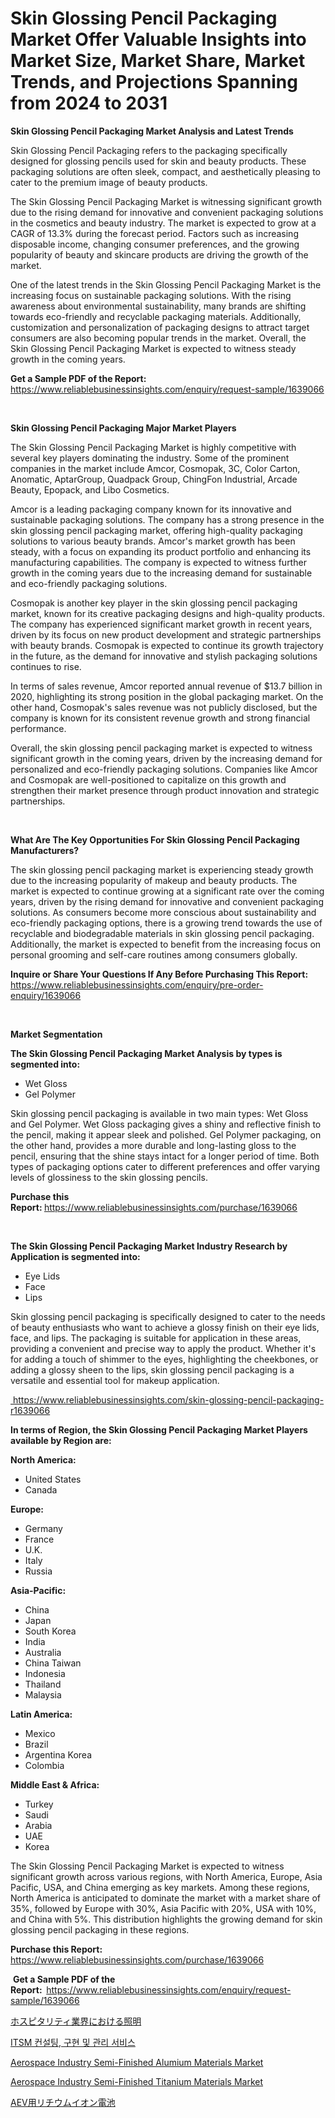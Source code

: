 <p><h1>Skin Glossing Pencil Packaging Market Offer Valuable Insights into Market Size, Market Share, Market Trends, and Projections Spanning from 2024 to 2031</h1></p><p><strong>Skin Glossing Pencil Packaging Market Analysis and Latest Trends</strong></p>
<p><p>Skin Glossing Pencil Packaging refers to the packaging specifically designed for glossing pencils used for skin and beauty products. These packaging solutions are often sleek, compact, and aesthetically pleasing to cater to the premium image of beauty products.</p><p>The Skin Glossing Pencil Packaging Market is witnessing significant growth due to the rising demand for innovative and convenient packaging solutions in the cosmetics and beauty industry. The market is expected to grow at a CAGR of 13.3% during the forecast period. Factors such as increasing disposable income, changing consumer preferences, and the growing popularity of beauty and skincare products are driving the growth of the market.</p><p>One of the latest trends in the Skin Glossing Pencil Packaging Market is the increasing focus on sustainable packaging solutions. With the rising awareness about environmental sustainability, many brands are shifting towards eco-friendly and recyclable packaging materials. Additionally, customization and personalization of packaging designs to attract target consumers are also becoming popular trends in the market. Overall, the Skin Glossing Pencil Packaging Market is expected to witness steady growth in the coming years.</p></p>
<p><strong>Get a Sample PDF of the Report:&nbsp;</strong> <a href="https://www.reliablebusinessinsights.com/enquiry/request-sample/1639066">https://www.reliablebusinessinsights.com/enquiry/request-sample/1639066</a></p>
<p>&nbsp;</p>
<p><strong>Skin Glossing Pencil Packaging Major Market Players</strong></p>
<p><p>The Skin Glossing Pencil Packaging Market is highly competitive with several key players dominating the industry. Some of the prominent companies in the market include Amcor, Cosmopak, 3C, Color Carton, Anomatic, AptarGroup, Quadpack Group, ChingFon Industrial, Arcade Beauty, Epopack, and Libo Cosmetics.</p><p>Amcor is a leading packaging company known for its innovative and sustainable packaging solutions. The company has a strong presence in the skin glossing pencil packaging market, offering high-quality packaging solutions to various beauty brands. Amcor's market growth has been steady, with a focus on expanding its product portfolio and enhancing its manufacturing capabilities. The company is expected to witness further growth in the coming years due to the increasing demand for sustainable and eco-friendly packaging solutions.</p><p>Cosmopak is another key player in the skin glossing pencil packaging market, known for its creative packaging designs and high-quality products. The company has experienced significant market growth in recent years, driven by its focus on new product development and strategic partnerships with beauty brands. Cosmopak is expected to continue its growth trajectory in the future, as the demand for innovative and stylish packaging solutions continues to rise.</p><p>In terms of sales revenue, Amcor reported annual revenue of $13.7 billion in 2020, highlighting its strong position in the global packaging market. On the other hand, Cosmopak's sales revenue was not publicly disclosed, but the company is known for its consistent revenue growth and strong financial performance.</p><p>Overall, the skin glossing pencil packaging market is expected to witness significant growth in the coming years, driven by the increasing demand for personalized and eco-friendly packaging solutions. Companies like Amcor and Cosmopak are well-positioned to capitalize on this growth and strengthen their market presence through product innovation and strategic partnerships.</p></p>
<p>&nbsp;</p>
<p><strong>What Are The Key Opportunities For Skin Glossing Pencil Packaging Manufacturers?</strong></p>
<p><p>The skin glossing pencil packaging market is experiencing steady growth due to the increasing popularity of makeup and beauty products. The market is expected to continue growing at a significant rate over the coming years, driven by the rising demand for innovative and convenient packaging solutions. As consumers become more conscious about sustainability and eco-friendly packaging options, there is a growing trend towards the use of recyclable and biodegradable materials in skin glossing pencil packaging. Additionally, the market is expected to benefit from the increasing focus on personal grooming and self-care routines among consumers globally.</p></p>
<p><strong>Inquire or Share Your Questions If Any Before Purchasing This Report:</strong> <a href="https://www.reliablebusinessinsights.com/enquiry/pre-order-enquiry/1639066">https://www.reliablebusinessinsights.com/enquiry/pre-order-enquiry/1639066</a></p>
<p>&nbsp;</p>
<p><strong>Market Segmentation</strong></p>
<p><strong>The Skin Glossing Pencil Packaging Market Analysis by types is segmented into:</strong></p>
<p><ul><li>Wet Gloss</li><li>Gel Polymer</li></ul></p>
<p><p>Skin glossing pencil packaging is available in two main types: Wet Gloss and Gel Polymer. Wet Gloss packaging gives a shiny and reflective finish to the pencil, making it appear sleek and polished. Gel Polymer packaging, on the other hand, provides a more durable and long-lasting gloss to the pencil, ensuring that the shine stays intact for a longer period of time. Both types of packaging options cater to different preferences and offer varying levels of glossiness to the skin glossing pencils.</p></p>
<p><strong>Purchase this Report:&nbsp;</strong><a href="https://www.reliablebusinessinsights.com/purchase/1639066">https://www.reliablebusinessinsights.com/purchase/1639066</a></p>
<p>&nbsp;</p>
<p><strong>The Skin Glossing Pencil Packaging Market Industry Research by Application is segmented into:</strong></p>
<p><ul><li>Eye Lids</li><li>Face</li><li>Lips</li></ul></p>
<p><p>Skin glossing pencil packaging is specifically designed to cater to the needs of beauty enthusiasts who want to achieve a glossy finish on their eye lids, face, and lips. The packaging is suitable for application in these areas, providing a convenient and precise way to apply the product. Whether it's for adding a touch of shimmer to the eyes, highlighting the cheekbones, or adding a glossy sheen to the lips, skin glossing pencil packaging is a versatile and essential tool for makeup application.</p></p>
<p><a href="https://www.reliablebusinessinsights.com/skin-glossing-pencil-packaging-r1639066">&nbsp;https://www.reliablebusinessinsights.com/skin-glossing-pencil-packaging-r1639066</a></p>
<p><strong>In terms of Region, the Skin Glossing Pencil Packaging Market Players available by Region are:</strong></p>
<p>
    <p> <strong> North America: </strong>
        <ul>
            <li>United States</li>
            <li>Canada</li>
        </ul>
        </p> 
    <p> <strong> Europe: </strong>
        <ul>
            <li>Germany</li>
            <li>France</li>
            <li>U.K.</li>
            <li>Italy</li>
            <li>Russia</li>
        </ul>
        </p> 
    <p> <strong> Asia-Pacific: </strong>
        <ul>
            <li>China</li>
            <li>Japan</li>
            <li>South Korea</li>
            <li>India</li>
            <li>Australia</li>
            <li>China Taiwan</li>
            <li>Indonesia</li>
            <li>Thailand</li>
            <li>Malaysia</li>
        </ul>
        </p> 
    <p> <strong> Latin America: </strong>
        <ul>
            <li>Mexico</li>
            <li>Brazil</li>
            <li>Argentina Korea</li>
            <li>Colombia</li>
        </ul>
        </p> 
    <p> <strong> Middle East & Africa: </strong>
        <ul>
            <li>Turkey</li>
            <li>Saudi</li>
            <li>Arabia</li>
            <li>UAE</li>
            <li>Korea</li>
        </ul>
    </p>
    </p>
<p><p>The Skin Glossing Pencil Packaging Market is expected to witness significant growth across various regions, with North America, Europe, Asia Pacific, USA, and China emerging as key markets. Among these regions, North America is anticipated to dominate the market with a market share of 35%, followed by Europe with 30%, Asia Pacific with 20%, USA with 10%, and China with 5%. This distribution highlights the growing demand for skin glossing pencil packaging in these regions.</p></p>
<p><strong>Purchase this Report: </strong><a href="https://www.reliablebusinessinsights.com/purchase/1639066">https://www.reliablebusinessinsights.com/purchase/1639066</a></p>
<p>&nbsp;<strong>Get a Sample PDF of the Report:&nbsp;&nbsp;</strong><a href="https://www.reliablebusinessinsights.com/enquiry/request-sample/1639066">https://www.reliablebusinessinsights.com/enquiry/request-sample/1639066</a></p>
<p><strong></strong></p>
<p><p><a href="https://github.com/EthanMorar2011/Market-Research-Report-List-1/blob/main/682549893534.md">ホスピタリティ業界における照明</a></p><p><a href="https://github.com/vsckjg50460/Market-Research-Report-List-2/blob/main/265186282938.md">ITSM 컨설팅, 구현 및 관리 서비스</a></p><p><a href="https://github.com/derrinmiltonellis35gcl/Market-Research-Report-List-2/blob/main/aerospace-industry-semi-finished-alumium-materials-market.md">Aerospace Industry Semi-Finished Alumium Materials Market</a></p><p><a href="https://github.com/Sherrillcrooksxa8i18ucf2m/Market-Research-Report-List-2/blob/main/aerospace-industry-semi-finished-titanium-materials-market.md">Aerospace Industry Semi-Finished Titanium Materials Market</a></p><p><a href="https://github.com/kegley4963/Market-Research-Report-List-1/blob/main/316240893535.md">AEV用リチウムイオン電池</a></p></p>